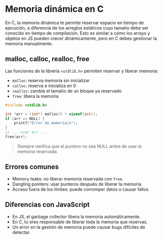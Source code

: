 # Memoria dinámica en C

En C, la memoria dinámica te permite reservar espacio en tiempo de ejecución, a diferencia de los arreglos estáticos cuyo tamaño debe ser conocido en tiempo de compilación. Esto es similar a cómo los arrays y objetos en JS pueden crecer dinámicamente, pero en C debes gestionar la memoria manualmente.

## malloc, calloc, realloc, free

Las funciones de la librería `<stdlib.h>` permiten reservar y liberar memoria:

- `malloc`: reserva memoria sin inicializar
- `calloc`: reserva e inicializa en 0
- `realloc`: cambia el tamaño de un bloque ya reservado
- `free`: libera la memoria

```c
#include <stdlib.h>

int *arr = (int*) malloc(5 * sizeof(int));
if (arr == NULL) {
    printf("Error de memoria\n");
}
// ... usar arr ...
free(arr);
```

> Siempre verifica que el puntero no sea NULL antes de usar la memoria reservada.

## Errores comunes

- Memory leaks: no liberar memoria reservada con `free`.
- Dangling pointers: usar punteros después de liberar la memoria.
- Acceso fuera de los límites: puede corromper datos o causar fallos.

## Diferencias con JavaScript

- En JS, el garbage collector libera la memoria automáticamente.
- En C, tú eres responsable de liberar toda la memoria que reservas.
- Un error en la gestión de memoria puede causar bugs difíciles de detectar.
